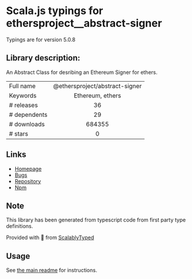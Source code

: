 
# Scala.js typings for ethersproject__abstract-signer

Typings are for version 5.0.8

## Library description:
An Abstract Class for desribing an Ethereum Signer for ethers.

|                    |                 |
| ------------------ | :-------------: |
| Full name          | @ethersproject/abstract-signer |
| Keywords           | Ethereum, ethers |
| # releases         | 36 |
| # dependents       | 29 |
| # downloads        | 684355 |
| # stars            | 0 |

## Links
- [Homepage](https://github.com/ethers-io/ethers.js#readme)
- [Bugs](https://github.com/ethers-io/ethers.js/issues)
- [Repository](https://github.com/ethers-io/ethers.js)
- [Npm](https://www.npmjs.com/package/%40ethersproject%2Fabstract-signer)
    


## Note
This library has been generated from typescript code from first party type definitions.

Provided with :purple_heart: from [ScalablyTyped](https://github.com/oyvindberg/ScalablyTyped)

## Usage
See [the main readme](../../readme.md) for instructions.


